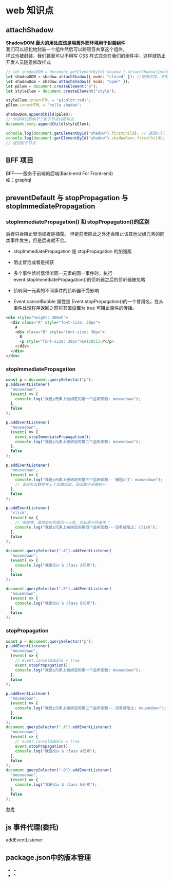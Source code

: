 # web 知识点

## attachShadow

**ShadowDOM 最大的用处应该是隔离外部环境用于封装组件**  
我们可以轻松地封装一个组件然后可以跨项目共享这个组件。  
样式也被封装，我们甚至可以不用写 CSS 样式完全在我们的组件中，这样就防止开发人员随意修改样式

```js
// let shodowDOM = document.getElementById('shadow').attachShadow({mode: "closed"});
let shodowDOM = shadow.attachShadow({ mode: "closed" }); //直接这样，不用getElementById居然也是可以的
let shadowDom = shadow.attachShadow({ mode: "open" });
let pElem = document.createElement("p");
let styleElem = document.createElement("style");

styleElem.innerHTML = "p{color:red}";
pElem.innerHTML = "hello shadow";

shadowDom.appendChild(pElem);
// 外部样式影响不了影子节点内部样式
document.body.appendChild(styleElem);

console.log(document.getElementById("shadow").firstChild); // 返回null
console.log(document.getElementById("shadow").shadowRoot.firstChild);
// 返回影子节点
```

## BFF 项目

BFF——服务于前端的后端(Back-end For Front-end)  
如：graphql

## preventDefault 与 stopPropagation 与 stopImmediatePropagation

### stopImmediatePropagation() 和 stopPropagation()的区别

后者只会阻止冒泡或者是捕获。 但是前者除此之外还会阻止该其他父级元素的同类事件发生，但是后者就不会。

- stopImmediatePropagation 是 stopPropagation 的加强版
- 阻止冒泡或者是捕获
- 多个事件侦听器侦听同一元素的同一事件时，执行 event.stopImmediatePropagation()的侦听器之后的侦听器被忽略
- 侦听同一元素的不同事件的侦听器不受影响

- Event.cancelBubble 属性是 Event.stopPropagation()的一个曾用名。在从事件处理程序返回之前将其值设置为 true 可阻止事件的传播。

```html
<div style="height: 300vh">
  <div class="A" style="font-size: 30px">
    A
    <div class="B" style="font-size: 30px">
      B
      <p style="font-size: 30px">&#128513;P</p>
    </div>
  </div>
</div>
```

### stopImmediatePropagation

```js
const p = document.querySelector("p");
p.addEventListener(
  "mousedown",
  (event) => {
    console.log("我是p元素上被绑定的第一个监听函数: mousedown");
  },
  false
);

p.addEventListener(
  "mousedown",
  (event) => {
    event.stopImmediatePropagation();
    console.log("我是p元素上被绑定的第二个监听函数: mousedown");
  },
  false
);

p.addEventListener(
  "mousedown",
  (event) => {
    console.log("我是p元素上被绑定的第三个监听函数---被阻止了: mousedown");
    // 该监听函数排在上个函数后面，该函数不会被执行
  },
  false
);

p.addEventListener(
  "click",
  (event) => {
    // 嘿嘿嘿，虽然监听的是同一元素，但却是不同事件！
    console.log("我是p元素上被绑定的第四个监听函数---没有被阻止: click");
  },
  false
);

document.querySelector(".A").addEventListener(
  "mousedown",
  (event) => {
    console.log("我是div & class A元素");
  },
  false
);

document.querySelector(".B").addEventListener(
  "mousedown",
  (event) => {
    console.log("我是div & class B元素");
  },
  false
);
```

### stopPropagation

```js
const p = document.querySelector("p");
p.addEventListener(
  "mousedown",
  (event) => {
    // event.cancelBubble = true
    event.stopPropagation();
    console.log("我是p元素上被绑定的第一个监听函数: mousedown");
  },
  false
);

p.addEventListener(
  "mousedown",
  (event) => {
    console.log("我是p元素上被绑定的第二个监听函数---没有被阻止: mousedown");
  },
  false
);
document.querySelector(".A").addEventListener(
  "mousedown",
  (event) => {
    // event.cancelBubble = true
    event.stopPropagation();
    console.log("我是div & class A元素");
  },
  false
);
document.querySelector(".B").addEventListener(
  "mousedown",
  (event) => {
    console.log("我是div & class B元素");
  },
  false
);
```

[参考](https://zhuanlan.zhihu.com/p/389150328)

## js 事件代理(委托)

addEventListener

## package.json中的版本管理
- ~
- ^ 